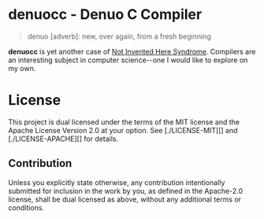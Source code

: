 # denuocc - Denuo C Compiler

> denuo [adverb]:
> new, over again, from a fresh beginning

**denuocc** is yet another case of [Not Invented Here Syndrome][NIH]. Compilers
are an interesting subject in computer science--one I would like to explore on
my own.

[NIH]: https://en.wikipedia.org/wiki/Not_invented_here

# License
This project is dual licensed under the terms of the MIT license and the Apache
License Version 2.0 at your option. See [./LICENSE-MIT][] and
[./LICENSE-APACHE][] for details.

## Contribution
Unless you explicitly state otherwise, any contribution intentionally submitted
for inclusion in the work by you, as defined in the Apache-2.0 license, shall be
dual licensed as above, without any additional terms or conditions.
